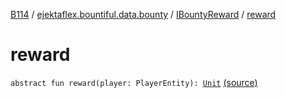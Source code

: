 [B114](../../index.md) / [ejektaflex.bountiful.data.bounty](../index.md) / [IBountyReward](index.md) / [reward](./reward.md)

# reward

`abstract fun reward(player: PlayerEntity): `[`Unit`](https://kotlinlang.org/api/latest/jvm/stdlib/kotlin/-unit/index.html) [(source)](https://github.com/ejektaflex/Bountiful/tree/develop/src/main/kotlin/ejektaflex/bountiful/data/bounty/IBountyReward.kt#L11)